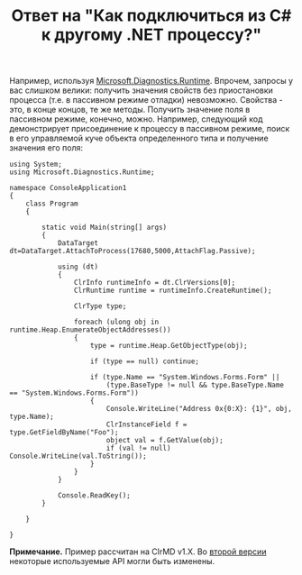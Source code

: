 ﻿---
title: "Ответ на \"Как подключиться из C# к другому .NET процессу?\""
se.owner.user_id: 240512
se.owner.display_name: "MSDN.WhiteKnight"
se.owner.link: "https://ru.stackoverflow.com/users/240512/msdn-whiteknight"
se.answer_id: 976435
se.question_id: 976245
se.post_type: answer
se.is_accepted: True
---
<p>Например, используя <a href="https://github.com/Microsoft/clrmd" rel="nofollow noreferrer">Microsoft.Diagnostics.Runtime</a>. Впрочем, запросы у вас слишком велики: получить значения свойств без приостановки процесса (т.е. в пассивном режиме отладки) невозможно. Свойства - это, в конце концов, те же методы. Получить значение поля в пассивном режиме, конечно, можно. Например, следующий код демонстрирует присоединение к процессу в пассивном режиме, поиск в его управляемой куче объекта определенного типа и получение значения его поля:</p>

<pre><code>using System;
using Microsoft.Diagnostics.Runtime;

namespace ConsoleApplication1
{
    class Program
    {       

        static void Main(string[] args)
        {
            DataTarget dt=DataTarget.AttachToProcess(17680,5000,AttachFlag.Passive); 

            using (dt)
            {
                ClrInfo runtimeInfo = dt.ClrVersions[0];
                ClrRuntime runtime = runtimeInfo.CreateRuntime();

                ClrType type;

                foreach (ulong obj in runtime.Heap.EnumerateObjectAddresses())
                {
                    type = runtime.Heap.GetObjectType(obj);

                    if (type == null) continue;

                    if (type.Name == "System.Windows.Forms.Form" || 
                        (type.BaseType != null &amp;&amp; type.BaseType.Name == "System.Windows.Forms.Form"))
                    {
                        Console.WriteLine("Address 0x{0:X}: {1}", obj, type.Name);
                        ClrInstanceField f = type.GetFieldByName("Foo");
                        object val = f.GetValue(obj);
                        if (val != null) Console.WriteLine(val.ToString());
                    }
                }
            }

            Console.ReadKey();
        }

    } 

}
</code></pre>

<p><strong>Примечание.</strong> Пример рассчитан на ClrMD v1.X. Во <a href="https://github.com/microsoft/clrmd/blob/master/doc/ReleaseNotes2.0.md" rel="nofollow noreferrer">второй версии</a> некоторые используемые API могли быть изменены.</p>

